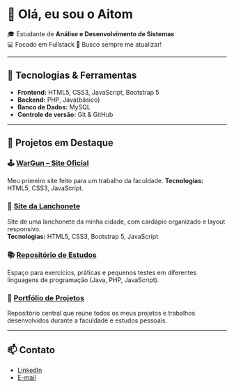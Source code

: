 # 👋 Olá, eu sou o Aitom

🎓 Estudante de **Análise e Desenvolvimento de Sistemas**  
💻 Focado em Fullstack
🚀 Busco sempre me atualizar!

---

## 🔧 Tecnologias & Ferramentas
- **Frontend:** HTML5, CSS3, JavaScript, Bootstrap 5  
- **Backend:** PHP, Java(básico)  
- **Banco de Dados:** MySQL  
- **Controle de versão:** Git & GitHub  

---

## 📌 Projetos em Destaque

### 🕹️ [WarGun – Site Oficial](https://github.com/AitomD/Wargun)
Meu primeiro site feito para um trabalho da faculdade.
**Tecnologias:** HTML5, CSS3, JavaScript.  

### 🍔 [Site da Lanchonete](https://github.com/AitomD/Roxito)
Site de uma lanchonete da minha cidade, com cardápio organizado e layout responsivo.  
**Tecnologias:** HTML5, CSS3, Bootstrap 5, JavaScript  

### 📚 [Repositório de Estudos](https://github.com/AitomD/Estudos-de-Linguagens)
Espaço para exercícios, práticas e pequenos testes em diferentes linguagens de programação (Java, PHP, JavaScript).  

### 🌟 [Portfólio de Projetos](https://github.com/AitomD/Portifolio)
Repositório central que reúne todos os meus projetos e trabalhos desenvolvidos durante a faculdade e estudos pessoais.  

---

## 📫 Contato
- [LinkedIn](https://www.linkedin.com/in/aitom-donatoni-38483b340)  
- [E-mail](aitomdonatoni@gmail.com)  
